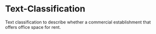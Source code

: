 # Text-Classification
Text classification to describe whether a commercial establishment that offers office space for rent.
